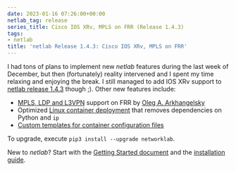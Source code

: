 ```yaml
---
date: 2023-01-16 07:26:00+00:00
netlab_tag: release
series_title: Cisco IOS XRv, MPLS on FRR (Release 1.4.3)
tags:
- netlab
title: 'netlab Release 1.4.3: Cisco IOS XRv, MPLS on FRR'
---
```

I had tons of plans to implement new _netlab_ features during the last week of December, but then (fortunately) reality intervened and I spent my time relaxing and enjoying the break. I still managed to add IOS XRv support to [netlab release 1.4.3](https://netlab.tools/release/1.4/#release-1-4-3) though ;). Other new features include:

-   [MPLS, LDP and L3VPN](https://netlab.tools/module/mpls/) support on FRR by [Oleg A. Arkhangelsky](https://github.com/sysoleg)
-   Optimized [Linux container deployment](https://netlab.tools/labs/clab/#clab-linux) that removes dependencies on Python and `ip`
-   [Custom templates for container configuration files](https://netlab.tools/labs/clab/#clab-config-template)

To upgrade, execute `pip3 install --upgrade networklab`.

New to *netlab*? Start with the [Getting Started document](https://netlab.tools/tutorials/) and the [installation guide](https://netlab.tools/install/).

